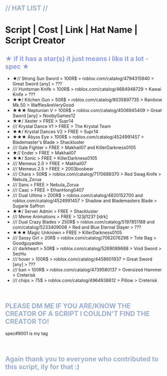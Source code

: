 
<span style="color:#98add6">// HAT LIST //</span>
-
# Script | Cost  | Link | Hat Name | Script Creator

<span style="color:#8c9ef7">★ if it has a star(s) it just means i like it a lot -spec ★</span>
-
-  ★// Strong Sun Sword > 100R$ > roblox.com/catalog/4794315940 > Great Sword [any] > ???
-  /// Huntsman Knife > 100R$ > roblox.com/catalog/4684948729 > Kawai Knife > ???
-  ★★/ Kitchen Gun > 50R$ > roblox.com/catalog/8035897735 > Rainbow Mk.50 > WafflesAreVeryGood
-  ★★★ Neptunian V > 100R$ > roblox.com/catalog/4506945409 > Great Sword [any] > NoobyGames12
-  ★★/ Xester > FREE > Supr14
-  /// Krystal Dance V1 > FREE > The Krystal Team
-  ★★/ Krystal Dances V2 > FREE > Supr14
-  ★★★ Abyss Eye > 100R$ > roblox.com/catalog/4524991457 > Blademaster's Blade > Shackluster
-  /// Gale Fighter > FREE > Makhail07 and KillerDarkness0105
-  ★// Ender > FREE > Makhail07
-  ★★/ Sonic > FREE > KillerDarkness0105
-  /// Memeus 2.0 > FREE > Makhail07
-  /// Memeus 2.5 > FREE > 2003boobear
-  /// Chara > 50R$ > roblox.com/catalog/7170689370 > Red Swag Knife > Nebula_Zorua
-  /// Sans > FREE > Nebula_Zorua
-  /// Caac > FREE > EthanHong0407
-  /// Dual Ultima > 200R$ > roblox.com/catalog/4820152700 and roblox.com/catalog/4524991457 > Shadow and Blademasters Blade > Sugarie Saffron
-  ★★/ Server Admin > FREE > Shackluster
-  /// Meme Animations > FREE > 123jl123? [idrk]
-  /// Dual Crazy Blades > 250R$ > roblox.com/catalog/5197851188 and com/catalog/5233409008 > Red and Blue Eternal Slayer > ???
-  ★★★ Magic Unknown > FREE > KillerDarkness0105
-  /// Sassy Girl > 20R$ > roblox.com/catalog/7062076298 > Tote Bag > Goodguyaiden
-  /// darkheart > 50R$ > roblox.com/catalog/5269089688 > Void Sword > SezHu
-  /// hover > 100R$ > roblox.com/catalog/4458601937 > Great Sword [any] > ???
-  /// ban > 100R$ > roblox.com/catalog/4739580137 > Oversized Hammer > Creterisk
-  /// chips > 75$ > roblox.com/catalog/4964938812 > Pillow > Creterisk

<br/>

<span style="color:#98add6">PLEASE DM ME IF YOU ARE/KNOW THE CREATOR OF A SCRIPT I COULDN'T FIND THE CREATOR TO!</span>
- 
spec#9001 is my tag

<br/>

<span style="color:#98add6">Again thank you to everyone who contributed to this script, ily for that :)</span>
-

